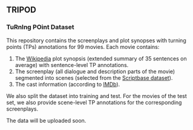 ## TRIPOD

### TuRnIng POint Dataset 

This repository contains the screenplays and plot synopses with turning points (TPs) annotations for 99 movies. Each movie contains:

1. The [Wikipedia] plot synopsis (extended summary of 35 sentences on average) with sentence-level TP annotations.
2. The screenplay (all dialogue and description parts of the movie) segmented into scenes (selected from the [Scriptbase dataset]).
4. The cast information (according to [IMDb]).

We also split the dataset into training and test. For the movies of the test set, we also provide scene-level TP annotations for the corresponding screenplays.

The data will be uploaded soon.

[Wikipedia]: https://www.wikipedia.org/
[Scriptbase dataset]: https://github.com/EdinburghNLP/scriptbase
[IMDb]: https://www.imdb.com/
